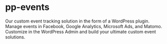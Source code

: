 # pp-events
Our custom event tracking solution in the form of a WordPress plugin.  Manage events in Facebook, Google Analytics, Microsoft Ads, and Matomo.  Customize in the WordPress Admin and build your ultimate custom event solutions.
